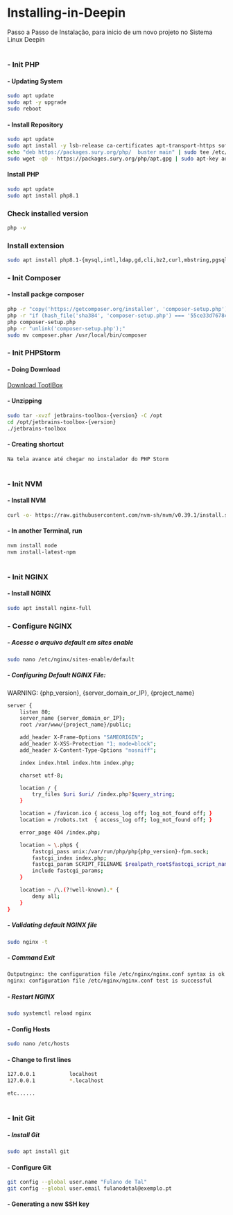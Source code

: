 # Installing-in-Deepin
Passo a Passo de Instalação, para inicio de um novo projeto no Sistema Linux Deepin
#
### - Init PHP

#### - Updating System
```sh
sudo apt update
sudo apt -y upgrade
sudo reboot
```

#### - Install Repository 
```sh
sudo apt update
sudo apt install -y lsb-release ca-certificates apt-transport-https software-properties-common
echo "deb https://packages.sury.org/php/  buster main" | sudo tee /etc/apt/sources.list.d/sury-php.list
sudo wget -qO - https://packages.sury.org/php/apt.gpg | sudo apt-key add -
```

#### Install PHP
```sh
sudo apt update
sudo apt install php8.1
```

### Check installed version
```sh
php -v
```

### Install extension
```sh
sudo apt install php8.1-{mysql,intl,ldap,gd,cli,bz2,curl,mbstring,pgsql,opcache,soap,cgi,xml,fpm, zip}
```

### - Init Composer
#### - Install packge composer
```sh
php -r "copy('https://getcomposer.org/installer', 'composer-setup.php');"
php -r "if (hash_file('sha384', 'composer-setup.php') === '55ce33d7678c5a611085589f1f3ddf8b3c52d662cd01d4ba75c0ee0459970c2200a51f492d557530c71c15d8dba01eae') { echo 'Installer verified'; } else { echo 'Installer corrupt'; unlink('composer-setup.php'); } echo PHP_EOL;"
php composer-setup.php
php -r "unlink('composer-setup.php');"
sudo mv composer.phar /usr/local/bin/composer
```


### - Init PHPStorm
#### - Doing Download

<a href="https://www.jetbrains.com/toolbox-app/download/download-thanks.html?platform=linux" target="_blank">Download TootlBox</a>

#### - Unzipping

```sh
sudo tar -xvzf jetbrains-toolbox-{version} -C /opt
cd /opt/jetbrains-toolbox-{version}
./jetbrains-toolbox
```

#### - Creating shortcut
```sh
Na tela avance até chegar no instalador do PHP Storm
```
#
### - Init NVM

#### - Install NVM
```sh
curl -o- https://raw.githubusercontent.com/nvm-sh/nvm/v0.39.1/install.sh | bash
```
#### - In another Terminal, run
```sh
nvm install node
nvm install-latest-npm
```
#
### - Init NGINX
#### - Install NGINX
```sh
sudo apt install nginx-full
```
### - Configure NGINX
##### - Acesse o arquivo default em sites enable
```sh
sudo nano /etc/nginx/sites-enable/default
```
##### - Configuring Default NGINX File:
WARNING: {php_version}, {server_domain_or_IP}, {project_name}
```sh
server {
    listen 80;
    server_name {server_domain_or_IP};
    root /var/www/{project_name}/public;

    add_header X-Frame-Options "SAMEORIGIN";
    add_header X-XSS-Protection "1; mode=block";
    add_header X-Content-Type-Options "nosniff";

    index index.html index.htm index.php;

    charset utf-8;

    location / {
        try_files $uri $uri/ /index.php?$query_string;
    }

    location = /favicon.ico { access_log off; log_not_found off; }
    location = /robots.txt  { access_log off; log_not_found off; }

    error_page 404 /index.php;

    location ~ \.php$ {
        fastcgi_pass unix:/var/run/php/php{php_version}-fpm.sock;
        fastcgi_index index.php;
        fastcgi_param SCRIPT_FILENAME $realpath_root$fastcgi_script_name;
        include fastcgi_params;
    }

    location ~ /\.(?!well-known).* {
        deny all;
    }
}
```
##### - Validating default NGINX file
```sh
sudo nginx -t
```
##### - Command Exit
```sh
Outputnginx: the configuration file /etc/nginx/nginx.conf syntax is ok
nginx: configuration file /etc/nginx/nginx.conf test is successful
```
##### - Restart NGINX
```sh
sudo systemctl reload nginx
```
#### - Config Hosts
```sh
sudo nano /etc/hosts
```
#### - Change to first lines
```sh
127.0.0.1           localhost
127.0.0.1           *.localhost

etc......
```

#
### - Init Git
##### - Install Git
```sh
sudo apt install git
```
#### - Configure Git
```sh
git config --global user.name "Fulano de Tal"
git config --global user.email fulanodetal@exemplo.pt
```
#### - Generating a new SSH key
